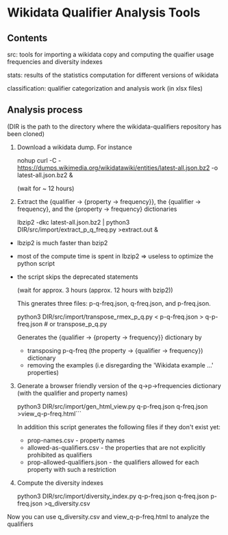 # Wikidata Qualifier Analysis Tools

## Contents

src: tools for importing a wikidata copy and computing the quaifier usage frequencies and diversity indexes

stats: results of the statistics computation for different versions of wikidata

classification: qualifier categorization and analysis work (in xlsx files)


## Analysis process

(DIR is the path to the directory where the wikidata-qualifiers repository has been cloned)

1. Download a wikidata dump. For instance

    nohup curl -C - https://dumps.wikimedia.org/wikidatawiki/entities/latest-all.json.bz2 -o latest-all.json.bz2 &

   (wait for ~ 12 hours)

2. Extract the {qualifier -> {property -> frequency}}, the {qualifier -> frequency}, and the {property -> frequency} dictionaries

    lbzip2 -dkc latest-all.json.bz2 | python3 DIR/src/import/extract_p_q_freq.py >extract.out &
  
  - lbzip2 is much faster than bzip2
  - most of the compute time is spent in lbzip2 => useless to optimize the python script
  - the script skips the deprecated statements
  
    (wait for approx. 3 hours (approx. 12 hours with bzip2))

    This gnerates three files: p-q-freq.json, q-freq.json, and p-freq.json.

    python3 DIR/src/import/transpose_rmex_p_q.py < p-q-freq.json > q-p-freq.json # or transpose_p_q.py

    Generates the {qualifier -> {property -> frequency}} dictionary by 
    - transposing p-q-freq (the property -> {qualifier -> frequency}) dictionary 
    - removing the examples (i.e disregarding the 'Wikidata example ...' properties)


3. Generate a browser friendly version of the q->p->frequencies dictionary (with the qualifier and property names)

    python3 DIR/src/import/gen_html_view.py q-p-freq.json q-freq.json >view_q-p-freq.html```

   In addition this script generates the following files if they don't exist yet: 
   - prop-names.csv - property names
   - allowed-as-qualifiers.csv  - the properties that are not explicitly prohibited as qualifiers
   - prop-allowed-qualifiers.json - the qualifiers allowed for each property with such a restriction


4. Compute the diversity indexes

    python3 DIR/src/import/diversity_index.py q-p-freq.json q-freq.json p-freq.json  >q_diversity.csv


Now you can use q_diversity.csv and view_q-p-freq.html to analyze the qualifiers